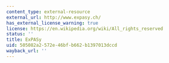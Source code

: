 ```yaml
---
content_type: external-resource
external_url: http://www.expasy.ch/
has_external_license_warning: true
license: https://en.wikipedia.org/wiki/All_rights_reserved
status: ''
title: ExPASy
uid: 505082a2-572e-46bf-b662-b1397013dccd
wayback_url: ''
---
```

